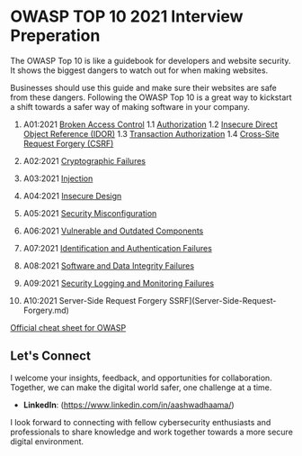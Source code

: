 # OWASP TOP 10 2021 Interview Preperation 

The OWASP Top 10 is like a guidebook for developers and website security. It shows the biggest dangers to watch out for when making websites. 

Businesses should use this guide and make sure their websites are safe from these dangers. Following the OWASP Top 10 is a great way to kickstart a shift towards a safer way of making software in your company. 

1. A01:2021 [Broken Access Control](Broken-Access-Control.md)
  1.1 [Authorization](Authorization.md)
  1.2 [Insecure Direct Object Reference (IDOR)](Insecure_Direct_Object_Reference.md)
  1.3 [Transaction Authorization](Transaction-Authorization.md)
  1.4 [Cross-Site Request Forgery (CSRF)](Cross-Site-Request-Forgery.md)
2. A02:2021 [Cryptographic Failures](Cryptographic-Failures.md)

3. A03:2021 [Injection](Injection.md)

4. A04:2021 [Insecure Design](Insecure-Design.md)

5. A05:2021 [Security Misconfiguration](Security-Misconfiguration.md)

6. A06:2021 [Vulnerable and Outdated Components](Vulnerable-and-Outdated-Components.md)

7. A07:2021 [Identification and Authentication Failures](Identification-and-Authentication-Failures.md)

8. A08:2021 [Software and Data Integrity Failures](Software-and-Data-Integrity-Failures.md)

9. A09:2021 [Security Logging and Monitoring Failures](Security-Logging-and-Monitoring-Failures.md)

10. A10:2021 Server-Side Request Forgery SSRF](Server-Side-Request-Forgery.md)

[Official cheat sheet for OWASP](https://cheatsheetseries.owasp.org/IndexTopTen.html) 

## Let's Connect

I welcome your insights, feedback, and opportunities for collaboration. Together, we can make the digital world safer, one challenge at a time.

- **LinkedIn**: (https://www.linkedin.com/in/aashwadhaama/)

I look forward to connecting with fellow cybersecurity enthusiasts and professionals to share knowledge and work together towards a more secure digital environment.
